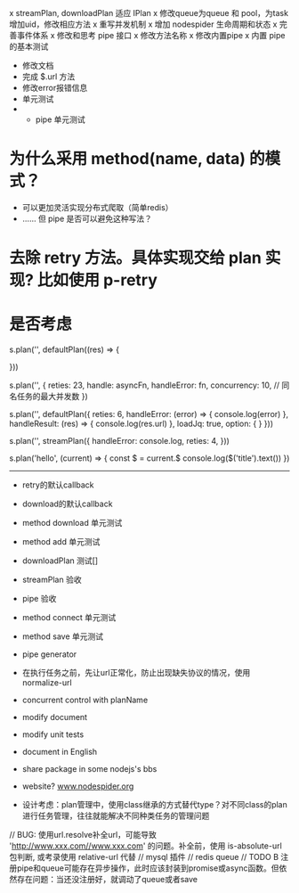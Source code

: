 x streamPlan, downloadPlan 适应 IPlan
x 修改queue为queue 和 pool，为task增加uid，修改相应方法
x 重写并发机制
x 增加 nodespider 生命周期和状态
x 完善事件体系
x 修改和思考 pipe 接口
x 修改方法名称
x 修改内置pipe
x 内置 pipe 的基本测试
- 修改文档
- 完成 $.url 方法
- 修改error报错信息
- 单元测试
- - pipe 单元测试

# 为什么采用 method(name, data) 的模式？
- 可以更加灵活实现分布式爬取（简单redis）
- ……
但 pipe 是否可以避免这种写法？

# 去除 retry 方法。具体实现交给 plan 实现? 比如使用 p-retry

# 是否考虑

s.plan('', defaultPlan((res) => {

}))

s.plan('', {
  reties: 23,
  handle: asyncFn,
  handleError: fn,
  concurrency: 10,  // 同名任务的最大并发数
})

s.plan('', defaultPlan({
  reties: 6,
  handleError: (error) => {
    console.log(error)
  },
  handleResult: (res) => {
    console.log(res.url)
  },
  loadJq: true,
  option: {
  }
}))

s.plan('', streamPlan({
  handleError: console.log,
  reties: 4,
}))


s.plan('hello', (current) => {
  const $ = current.$
  console.log($('title').text())
})









-------------------------

- retry的默认callback
- download的默认callback
- method download 单元测试
- method add 单元测试
- downloadPlan 测试[]
- streamPlan 验收
- pipe 验收
- method connect 单元测试
- method save 单元测试

- pipe generator

- 在执行任务之前，先让url正常化，防止出现缺失协议的情况，使用 normalize-url
- concurrent control with planName
- modify document
- modify unit tests

- document in English
- share package in some nodejs's bbs
- website? www.nodespider.org
- 设计考虑：plan管理中，使用class继承的方式替代type？对不同class的plan进行任务管理，往往就能解决不同种类任务的管理问题

// BUG: 使用url.resolve补全url，可能导致 'http://www.xxx.com//www.xxx.com' 的问题。补全前，使用 is-absolute-url 包判断, 或考录使用 relative-url 代替
// mysql 插件
// redis queue
// TODO B 注册pipe和queue可能存在异步操作，此时应该封装到promise或async函数。但依然存在问题：当还没注册好，就调动了queue或者save
